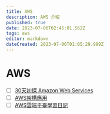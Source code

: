 ```yaml
---
title: AWS
description: AWS 介紹
published: true
date: 2023-07-06T02:45:01.562Z
tags: aws
editor: markdown
dateCreated: 2023-07-06T01:05:29.989Z
---
```


# AWS
- [ ] [30天初探 Amazon Web Services](https://ithelp.ithome.com.tw/articles/10236980)
- [ ] [AWS架構應用](https://ithelp.ithome.com.tw/articles/10233280)
- [ ] [AWS雲端平臺學習日記](https://ithelp.ithome.com.tw/articles/10290937)